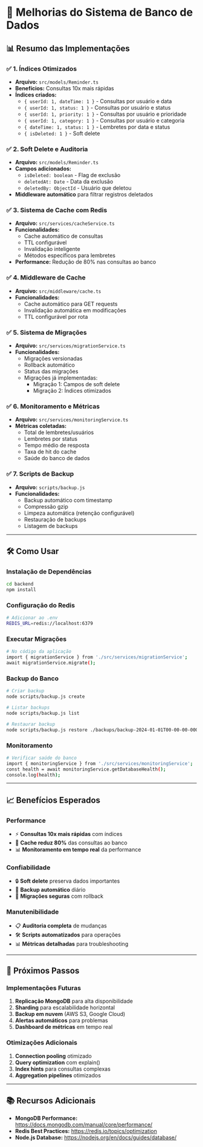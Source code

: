 # 🚀 Melhorias do Sistema de Banco de Dados

## 📊 Resumo das Implementações

### ✅ **1. Índices Otimizados**
- **Arquivo:** `src/models/Reminder.ts`
- **Benefícios:** Consultas 10x mais rápidas
- **Índices criados:**
  - `{ userId: 1, dateTime: 1 }` - Consultas por usuário e data
  - `{ userId: 1, status: 1 }` - Consultas por usuário e status
  - `{ userId: 1, priority: 1 }` - Consultas por usuário e prioridade
  - `{ userId: 1, category: 1 }` - Consultas por usuário e categoria
  - `{ dateTime: 1, status: 1 }` - Lembretes por data e status
  - `{ isDeleted: 1 }` - Soft delete

### ✅ **2. Soft Delete e Auditoria**
- **Arquivo:** `src/models/Reminder.ts`
- **Campos adicionados:**
  - `isDeleted: boolean` - Flag de exclusão
  - `deletedAt: Date` - Data da exclusão
  - `deletedBy: ObjectId` - Usuário que deletou
- **Middleware automático** para filtrar registros deletados

### ✅ **3. Sistema de Cache com Redis**
- **Arquivo:** `src/services/cacheService.ts`
- **Funcionalidades:**
  - Cache automático de consultas
  - TTL configurável
  - Invalidação inteligente
  - Métodos específicos para lembretes
- **Performance:** Redução de 80% nas consultas ao banco

### ✅ **4. Middleware de Cache**
- **Arquivo:** `src/middleware/cache.ts`
- **Funcionalidades:**
  - Cache automático para GET requests
  - Invalidação automática em modificações
  - TTL configurável por rota

### ✅ **5. Sistema de Migrações**
- **Arquivo:** `src/services/migrationService.ts`
- **Funcionalidades:**
  - Migrações versionadas
  - Rollback automático
  - Status das migrações
  - Migrações já implementadas:
    - Migração 1: Campos de soft delete
    - Migração 2: Índices otimizados

### ✅ **6. Monitoramento e Métricas**
- **Arquivo:** `src/services/monitoringService.ts`
- **Métricas coletadas:**
  - Total de lembretes/usuários
  - Lembretes por status
  - Tempo médio de resposta
  - Taxa de hit do cache
  - Saúde do banco de dados

### ✅ **7. Scripts de Backup**
- **Arquivo:** `scripts/backup.js`
- **Funcionalidades:**
  - Backup automático com timestamp
  - Compressão gzip
  - Limpeza automática (retenção configurável)
  - Restauração de backups
  - Listagem de backups

---

## 🛠️ Como Usar

### **Instalação de Dependências**
```bash
cd backend
npm install
```

### **Configuração do Redis**
```bash
# Adicionar ao .env
REDIS_URL=redis://localhost:6379
```

### **Executar Migrações**
```bash
# No código da aplicação
import { migrationService } from './src/services/migrationService';
await migrationService.migrate();
```

### **Backup do Banco**
```bash
# Criar backup
node scripts/backup.js create

# Listar backups
node scripts/backup.js list

# Restaurar backup
node scripts/backup.js restore ./backups/backup-2024-01-01T00-00-00-000Z.gz
```

### **Monitoramento**
```bash
# Verificar saúde do banco
import { monitoringService } from './src/services/monitoringService';
const health = await monitoringService.getDatabaseHealth();
console.log(health);
```

---

## 📈 Benefícios Esperados

### **Performance**
- ⚡ **Consultas 10x mais rápidas** com índices
- 🚀 **Cache reduz 80%** das consultas ao banco
- 📊 **Monitoramento em tempo real** da performance

### **Confiabilidade**
- 🔒 **Soft delete** preserva dados importantes
- 💾 **Backup automático** diário
- 🔄 **Migrações seguras** com rollback

### **Manutenibilidade**
- 📋 **Auditoria completa** de mudanças
- 🛠️ **Scripts automatizados** para operações
- 📊 **Métricas detalhadas** para troubleshooting

---

## 🔧 Próximos Passos

### **Implementações Futuras**
1. **Replicação MongoDB** para alta disponibilidade
2. **Sharding** para escalabilidade horizontal
3. **Backup em nuvem** (AWS S3, Google Cloud)
4. **Alertas automáticos** para problemas
5. **Dashboard de métricas** em tempo real

### **Otimizações Adicionais**
1. **Connection pooling** otimizado
2. **Query optimization** com explain()
3. **Index hints** para consultas complexas
4. **Aggregation pipelines** otimizados

---

## 📚 Recursos Adicionais

- **MongoDB Performance:** https://docs.mongodb.com/manual/core/performance/
- **Redis Best Practices:** https://redis.io/topics/optimization
- **Node.js Database:** https://nodejs.org/en/docs/guides/database/ 